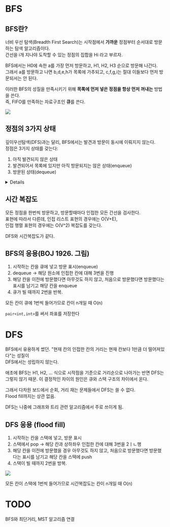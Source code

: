
# BFS
## BFS란?
너비 우선 탐색(Breadth First Search)는 시작점에서 **가까운** 정점부터 순서대로 방문하는 탐색 알고리즘이다.  
간선을 i개 지나야 도착할 수 있는 정점의 집합을 Hi 라고 부르자.  

BFS에서는 H0에 속한 a를 가장 먼저 방문하고, H1, H2, H3 순으로 방문해 나간다.  
그래서 a를 방문하고 나면 b,d,e,h가 목록에 가추되고, c,f,g,i는 절대 이들보다 먼저 방문되서는 안 된다.  

이러한 BFS의 성질을 만족시키기 위해 **목록에 먼저 넣은 정점을 항상 먼저 꺼내는** 방법을 쓴다.  
즉, FIFO를 만족하는 자료구조인 **큐**를 쓴다.  

![](https://mblogthumb-phinf.pstatic.net/MjAxODA3MjFfOTUg/MDAxNTMyMTA3NDUxMzc4._7T0MhYqk1pMNFllzdyZjxYiPFqTfdkZCuC1DQTCxGcg.8cqFiVSk08Vu2fdEUVP8jHTCGkrrTrVh729cjhAPtFgg.PNG.cottory/image.png?type=w800)  

## 정점의 3가지 상태
깊이우선탐색(DFS)과는 달리, BFS에서는 발견과 방문이 동시에 이뤄지지 않는다.  
정점은 3가지 상태를 갖는다:  
1. 아직 발견되지 않은 상태
2. 발견되어서 목록에 있지만 아직 방문되지는 않은 상태(enqueue)
3. 방문된 상태(dequeue)

<details>

```c++

vector<vector<int>> adj; // adjacent list 표현

vector<int> bfs(int start){//BFS : start를 시작 정점으로
vector<bool> discovered(adj.size(), false);// 각 정점의 방문 여부
queue<int> Q; // 방문할 정점 목록을 저장할 큐
vector<int> order;//정점의 방문 순서 (필수 아님)

    discovered[start] = true;
    Q.push(start);

    while(!Q.empty()){
        int here = Q.front(); Q.pop(); // 큐의 front에 있는 정점부터 방문
        order.push_back(here);
        for (int i=0; i<adj[here].size(); ++i){
            int there = adj[here][i];
            cout << there << '\n';

            if (!discovered[there]){// 처음 보는 정점일 경우
                Q.push(there); // enqueue
                discovered[there] = true; // 방문 표시
            }
        }
    }
    return order;
}
```

</details>

## 시간 복잡도
모든 정점을 한번씩 방문하고, 방문할때마다 인접한 모든 간선을 검사한다.   
표현에 따라서 다른데, 인접 리스트 표현의 경우에는 O(V+E),  
인접 행렬 표현의 경우에는 O(V^2) 복잡도를 갖는다.  

DFS와 시간복잡도가 같다.  

## BFS의 응용(BOJ 1926. 그림)
1. 시작하는 칸을 큐에 넣고 방문 표시(enqueue)
2. dequeue -> 해당 원소에 인접한 칸에 대해 3번을 진행
3. 해당 칸을 이전에 방문했다면 아무것도 하지 않고, 처음으로 방문했다면 방문했다는 표시를 남기고 해당 칸을 enqueue
4. 큐가 빌 때까지 2번을 반복.

모든 칸이 큐에 1번씩 들어가므로 칸이 n개일 때 O(n)

`pair<int,int>`를 써서 좌표를 저장한다

# DFS

BFS에서 유용하게 썼던. "현재 칸의 인접한 칸의 거리는 현재 칸보다 1만큼 더 떨어져있다"는 성질이  
DFS에서는 성립하지 않는다.  

애초에 BFS는 H1, H2, ... 식으로 시작점을 기준으로 거리순으로 나아가는 반면 DFS는 그렇지 않기 때문.
이 결정적인 차이의 원인은 큐와 스택 구조의 차이에서 온다.  

그래서 다차원 보드에서 순회, 거리 재는 문제들에서 DFS는 쓸 수 없다.  
Flood fill까지는 상관 없음.  

DFS는 나중에 그래프와 트리 관련 알고리즘에서 주로 쓰이게 됨.   


## DFS 응용 (flood fill)
1. 시작하는 칸을 스택에 넣고, 방문 표시
2. 스택에서 pop -> 해당 칸과 상하좌우 인접한 칸에 대해 3번을 2ㅣㄴ행
3. 해당 칸을 이전에 방문했을 경우 아무것도 하지 않고, 처음으로 방문했다면 방문했다는 표시를 남기고 해당 칸을 스택에 push
4. 스택이 빌 때까지 2번을 방복.

![](https://img1.daumcdn.net/thumb/R1280x0/?scode=mtistory2&fname=https%3A%2F%2Fblog.kakaocdn.net%2Fdn%2FdP24nD%2FbtqEq8G4txS%2FktigB4Qf2eTekZ3MUTF9E1%2Fimg.png)


모든 칸이 스택에 1번씩 들어가므로 시간복잡도는 칸이 n개일 때 O(n)

# TODO
BFS와 최단거리, MST 알고리즘 연결
